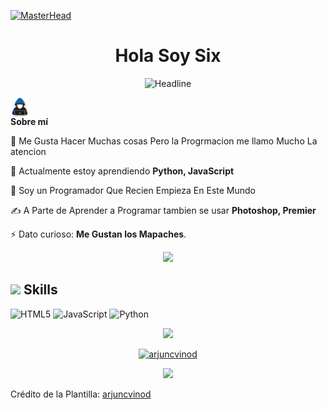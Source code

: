 [![MasterHead](https://i.pinimg.com/originals/77/ca/a3/77caa32884d735d439ade45ba37feaf2.gif)](https://arjuncvinod.github.io)
<h1 align="center">Hola Soy Six</h1>
 
<div align=center>
        <img src="https://readme-typing-svg.herokuapp.com?color=%236FDA44&size=32&center=true&vCenter=true&width=600&height=50&lines=Web+Developer;Computer+Science+Student;Freelancer;Open-Source+Enthusiast" alt="Headline" />
    </div>  

<picture><img src="https://github.com/0xAbdulKhalid/0xAbdulKhalid/raw/main/assets/mdImages/about_me.gif" width = 30px align="center"></picture> <br> **Sobre mí**


 🔭 Me Gusta Hacer Muchas cosas Pero la Progrmacion me llamo Mucho La atencion 

 🌱 Actualmente estoy aprendiendo **Python, JavaScript**

 💬 Soy un Programador Que Recien Empieza En Este Mundo

 ✍ A Parte de Aprender a Programar tambien se usar **Photoshop, Premier**

 ⚡ Dato curioso: **Me Gustan los Mapaches**.

 <p  align="center">
<img src="[https://user-images.githubusercontent.com/73097560/115834477-dbab4500-a447-11eb-908a-139a6edaec5c.gif](https://media4.giphy.com/media/v1.Y2lkPTc5MGI3NjExcDB6dGs0ZTd0ZmFuN3U4dTN0YTQzZmZndjJ6ajg2YW5kcTdwZXhhOSZlcD12MV9pbnRlcm5hbF9naWZfYnlfaWQmY3Q9Zw/6NqHvOLdsp4lHCNnQ4/source.gif)">             
<br>


## <img src="https://media2.giphy.com/media/QssGEmpkyEOhBCb7e1/giphy.gif?cid=ecf05e47a0n3gi1bfqntqmob8g9aid1oyj2wr3ds3mg700bl&rid=giphy.gif" width ="25"> <b>  Skills</b> 
![HTML5](https://img.shields.io/badge/html5-%23E34F26.svg?style=flat&logo=html5&logoColor=white) ![JavaScript](https://img.shields.io/badge/javascript-%23323330.svg?style=flat&logo=javascript&logoColor=%23F7DF1E) ![Python](https://img.shields.io/badge/python-3670A0?style=flat&logo=python&logoColor=ffdd54)

<p  align="center">
<img src="https://user-images.githubusercontent.com/73097560/115834477-dbab4500-a447-11eb-908a-139a6edaec5c.gif">             
<br>
 
  </td>
</tr>
</table>
<!--- stats (end) -->

<!--- trophy (start) -->
<p align="center"> <a href="https://github.com/ryo-ma/github-profile-trophy"><img src="https://github-profile-trophy.vercel.app/?username=arjuncvinod&layout=compact&theme=radical&column=7&row=1&margin-w=15&margin-h=15" alt="arjuncvinod" /></a> </p>
<!--- trophy (end) -->


</p>        
<!--- stats (end) -->

<p  align="center">
<img src="https://user-images.githubusercontent.com/73097560/115834477-dbab4500-a447-11eb-908a-139a6edaec5c.gif">             
<br>




Crédito de la Plantilla: [arjuncvinod](https://github.com/arjuncvinod)



